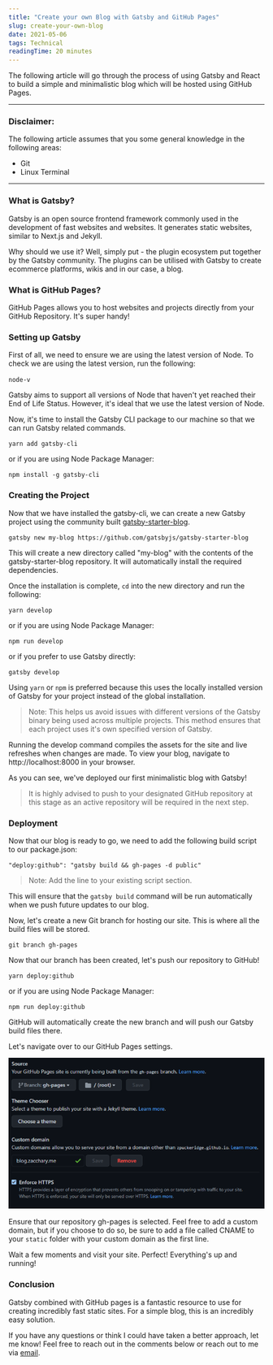 ```yaml
---
title: "Create your own Blog with Gatsby and GitHub Pages"
slug: create-your-own-blog
date: 2021-05-06
tags: Technical
readingTime: 20 minutes
---
```


The following article will go through the process of using Gatsby and React to build a simple and minimalistic blog which will be hosted using GitHub Pages.

---

### Disclaimer:
The following article assumes that you some general knowledge in the following areas:
- Git
- Linux Terminal

---

### What is Gatsby?
Gatsby is an open source frontend framework commonly used in the development of fast websites and websites. It generates static websites, similar to Next.js and Jekyll. 

Why should we use it? Well, simply put - the plugin ecosystem put together by the Gatsby community. The plugins can be utilised with Gatsby to create ecommerce platforms, wikis and in our case, a blog.

### What is GitHub Pages?
GitHub Pages allows you to host websites and projects directly from your GitHub Repository. It's super handy!

### Setting up Gatsby
First of all, we need to ensure we are using the latest version of Node. To check we are using the latest version, run the following:

`node-v`

Gatsby aims to support all versions of Node that haven't yet reached their End of Life Status. However, it's ideal that we use the latest version of Node.

Now, it's time to install the Gatsby CLI package to our machine so that we can run Gatsby related commands.

```
yarn add gatsby-cli
```

or if you are using Node Package Manager:

    npm install -g gatsby-cli

### Creating the Project
Now that we have installed the gatsby-cli, we can create a new Gatsby project using the community built [gatsby-starter-blog](https://github.com/gatsbyjs/gatsby-starter-blog).

    gatsby new my-blog https://github.com/gatsbyjs/gatsby-starter-blog

This will create a new directory called "my-blog" with the contents of the gatsby-starter-blog repository. It will automatically install the required dependencies.

Once the installation is complete, `cd` into the new directory and run the following:

    yarn develop

or if you are using Node Package Manager:

    npm run develop

or if you prefer to use Gatsby directly:

    gatsby develop

Using `yarn` or `npm` is preferred because this uses the locally installed version of Gatsby for your project instead of the global installation.

> Note: This helps us avoid issues with different versions of the Gatsby binary being used across multiple projects. This method ensures that each project uses it's own specified version of Gatsby.

Running the develop command compiles the assets for the site and live refreshes when changes are made. To view your blog, navigate to http://localhost:8000 in your browser.

As you can see, we've deployed our first minimalistic blog with Gatsby!

> It is highly advised to push to your designated GitHub repository at this stage as an active repository will be required in the next step.

### Deployment
Now that our blog is ready to go, we need to add the following build script to our package.json:

    "deploy:github": "gatsby build && gh-pages -d public"

> Note: Add the line to your existing script section.

This will ensure that the `gatsby build` command will be run automatically when we push future updates to our blog.

Now, let's create a new Git branch for hosting our site. This is where all the build files will be stored.

    git branch gh-pages

Now that our branch has been created, let's push our repository to GitHub!

    yarn deploy:github

or if you are using Node Package Manager:

    npm run deploy:github

GitHub will automatically create the new branch and will push our Gatsby build files there.

Let's navigate over to our GitHub Pages settings. 

![](./github-pages-settings.png)

Ensure that our repository gh-pages is selected. Feel free to add a custom domain, but if you choose to do so, be sure to add a file called CNAME to your `static` folder with your custom domain as the first line.

Wait a few moments and visit your site. Perfect! Everything's up and running!

### Conclusion

Gatsby combined with GitHub pages is a fantastic resource to use for creating incredibly fast static sites. For a simple blog, this is an incredibly easy solution.

If you have any questions or think I could have taken a better approach, let me know! Feel free to reach out in the comments below or reach out to me via [email](mailto:zacchary@puckeridge.me).